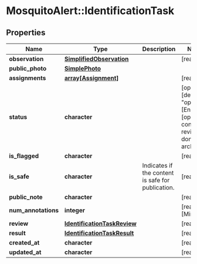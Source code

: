 # MosquitoAlert::IdentificationTask


## Properties
Name | Type | Description | Notes
------------ | ------------- | ------------- | -------------
**observation** | [**SimplifiedObservation**](SimplifiedObservation.md) |  | [readonly] 
**public_photo** | [**SimplePhoto**](SimplePhoto.md) |  | 
**assignments** | [**array[Assignment]**](Assignment.md) |  | [readonly] 
**status** | **character** |  | [optional] [default to &quot;open&quot;] [Enum: [open, conflict, review, done, archived]] 
**is_flagged** | **character** |  | [readonly] 
**is_safe** | **character** | Indicates if the content is safe for publication. | [readonly] 
**public_note** | **character** |  | [readonly] 
**num_annotations** | **integer** |  | [readonly] [Min: 0] 
**review** | [**IdentificationTaskReview**](IdentificationTaskReview.md) |  | [readonly] 
**result** | [**IdentificationTaskResult**](IdentificationTaskResult.md) |  | [readonly] 
**created_at** | **character** |  | [readonly] 
**updated_at** | **character** |  | [readonly] 


